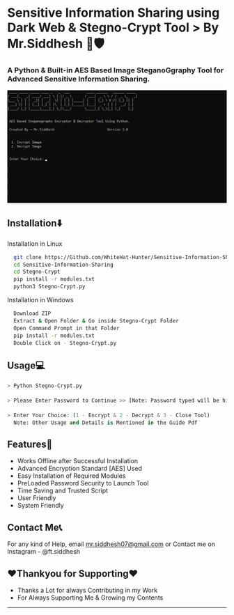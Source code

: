 
# Sensitive Information Sharing using Dark Web & Stegno-Crypt Tool > By Mr.Siddhesh 🔐🛡️

### A Python & Built-in AES Based Image SteganoGgraphy Tool for Advanced Sensitive Information Sharing.


![Logo](https://raw.githubusercontent.com/WhiteHat-Hunter/Sensitive-Information-Sharing/main/Stegno-Crypt/Snapshots/1.png)


## Installation⬇️

Installation in Linux

```bash
  git clone https://Github.com/WhiteHat-Hunter/Sensitive-Information-Sharing
  cd Sensitive-Information-Sharing
  cd Stegno-Crypt
  pip install -r modules.txt
  python3 Stegno-Crypt.py
```
Installation in Windows

```bash
  Download ZIP
  Extract & Open Folder & Go inside Stegno-Crypt Folder
  Open Command Prompt in that Folder
  pip install -r modules.txt
  Double Click on - Stegno-Crypt.py
```
    
## Usage💻

```Python
> Python Stegno-Crypt.py

> Please Enter Password to Continue >> [Note: Password typed will be hidden an not shown in terminal or console]

> Enter Your Choice: (1 - Encrypt & 2 - Decrypt & 3 - Close Tool)
  Note: Other Usage and Details is Mentioned in the Guide Pdf 
```


## Features💠

- Works Offline after Successful Installation
- Advanced Encryption Standard [AES] Used
- Easy Installation of Required Modules
- PreLoaded Password Security to Launch Tool
- Time Saving and Trusted Script
- User Friendly
- System Friendly


## Contact Me📞

For any kind of Help, email mr.siddhesh07@gmail.com or Contact me on Instagram - @ft.siddhesh

## ❤️Thankyou for Supporting❤️

- Thanks a Lot for always Contributing in my Work
- For Always Supporting Me & Growing my Contents

___________________________________________________
